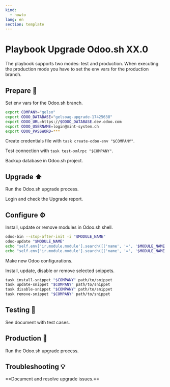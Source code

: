 ```yaml
---
kind:
  - howto
lang: en
section: template
---
```


# Playbook Upgrade Odoo.sh XX.0

The playbook supports two modes: test and production. When executing the production mode you have to set the env vars for the production branch.

## Prepare 📝

Set env vars for the Odoo.sh branch.

```bash
export COMPANY="gelso"
export ODOO_DATABASE="gelsoag-upgrade-17425638"
export ODOO_URL=https://$ODOO_DATABASE.dev.odoo.com
export ODOO_USERNAME=login@mint-system.ch
export ODOO_PASSWORD=***
```

Create credentials file with `task create-odoo-env "$COMPANY"`.

Test connection with `task test-xmlrpc "$COMPANY"`.

Backup database in Odoo.sh project.

## Upgrade ⬆️

Run the Odoo.sh upgrade process.

Login and check the Upgrade report.

## Configure ⚙️

Install, update or remove modules in Odoo.sh shell.

```bash
odoo-bin --stop-after-init -i "$MODULE_NAME"
odoo-update "$MODULE_NAME"
echo "self.env['ir.module.module'].search([('name', '=', '$MODULE_NAME')]).button_immediate_uninstall()" | odoo-bin shell
echo "self.env['ir.module.module'].search([('name', '=', '$MODULE_NAME')]).button_immediate_install()" | odoo-bin shell
```

Make new Odoo configurations.

Install, update, disable or remove selected snippets.

```bash
task install-snippet "$COMPANY" path/to/snippet
task update-snippet "$COMPANY" path/to/snippet
task disable-snippet "$COMPANY" path/to/snippet
task remove-snippet "$COMPANY" path/to/snippet
```

## Testing 🔬

See document with test cases.

## Production 🚀

Run the Odoo.sh upgrade process.

## Troubleshooting 💡

==Document and resolve upgrade issues.==
